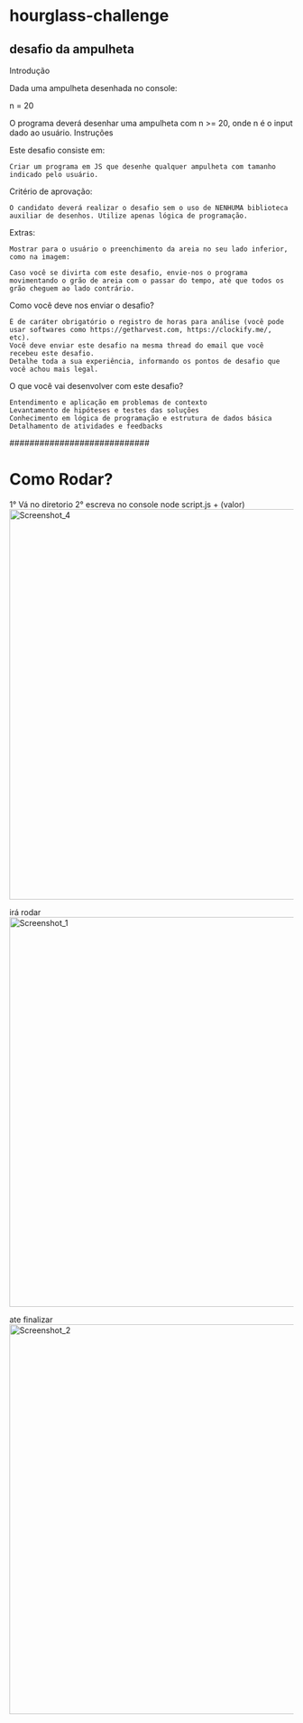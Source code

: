 # hourglass-challenge

<h2>desafio da ampulheta</h2>



Introdução

Dada uma ampulheta desenhada no console:


n = 20

O programa deverá desenhar uma ampulheta com n >= 20, onde n é o input dado ao usuário.
Instruções

Este desafio consiste em:

    Criar um programa em JS que desenhe qualquer ampulheta com tamanho indicado pelo usuário.

Critério de aprovação:

    O candidato deverá realizar o desafio sem o uso de NENHUMA biblioteca auxiliar de desenhos. Utilize apenas lógica de programação.

Extras:

    Mostrar para o usuário o preenchimento da areia no seu lado inferior, como na imagem:

    Caso você se divirta com este desafio, envie-nos o programa movimentando o grão de areia com o passar do tempo, até que todos os grão cheguem ao lado contrário.

Como você deve nos enviar o desafio?

    É de caráter obrigatório o registro de horas para análise (você pode usar softwares como https://getharvest.com, https://clockify.me/, etc).
    Você deve enviar este desafio na mesma thread do email que você recebeu este desafio.
    Detalhe toda a sua experiência, informando os pontos de desafio que você achou mais legal.

O que você vai desenvolver com este desafio?

    Entendimento e aplicação em problemas de contexto
    Levantamento de hipóteses e testes das soluções
    Conhecimento em lógica de programação e estrutura de dados básica
    Detalhamento de atividades e feedbacks

############################

<h1>Como Rodar?</h1>

1° Vá no diretorio
2° escreva no console 
  node script.js + (valor)
 <img width="692" alt="Screenshot_4" src="https://user-images.githubusercontent.com/80055998/155846154-e207e855-87cd-4d18-800f-a4fd7f8aa177.png">
 
 irá rodar
 <img width="691" alt="Screenshot_1" src="https://user-images.githubusercontent.com/80055998/155846198-82c4d1ba-73cc-40a0-90f9-90c050a6df3b.png">
 
 ate finalizar
 <img width="691" alt="Screenshot_2" src="https://user-images.githubusercontent.com/80055998/155846210-83cadffb-b643-45cc-a46a-588ebb22f259.png">

 

 

  
  

